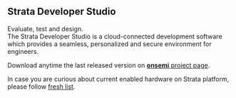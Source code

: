 ## Strata Developer Studio

Evaluate, test and design.  
The Strata Developer Studio is a cloud-connected development software which provides a seamless, personalized and secure environment for engineers.


Download anytime the last released version on [__onsemi__ project page](https://onsemi.com/strata).

In case you are curious about current enabled hardware on Strata platform,
please follow [fresh list](https://www.onsemi.com/design/tools-software/strata-developer-studio#strata-enabled).
